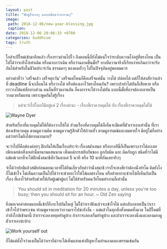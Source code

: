 ```yaml
---
layout: post
title: "ฟังดูก็จะงงๆ และเหมือนว่าจะกวนๆ"
image:
 path: 2018-12-06/new-year-blessing.jpg
 caption:
date: 2018-12-06 20:06:33 +0700
categories: buddhism
tags: truth
---
```

ใกล้จะปีใหม่เข้ามาอีกแล้ว เรื่องราวผ่านไปไว ถึงตอนนี้ก็ยังไม่แน่ใจว่าระดับความโง่อยู่ที่ตรงไหน เป็นไปได้ว่าจะยังโง่เท่าเดิม หรือมากกว่าเดิม หรือว่าฉลาดขึ้นมั๊ย? บางทีความจริงก็เรียบง่ายเกินกว่าจะรับกันได้สำหรับในชีวิตประจำวัน ธรรมดาๆ ของคนทั่วๆ ไปในปัจจุบันอยู่พอสมควร

อย่างคำที่ว่า 'เสร็จแล้ว เสร็จทุกวัน' เสร็จแค่ไหนก็คือเสร็จแค่นั้น วางได้ ปล่อยได้ แต่ก็ให้สงสัยว่าแล้วที่ deadline นี่จะเลื่อนได้ หรือวางได้ หรือต้องเอาไว้ตรงไหนกัน? เพราะถ้าทำไม่ทันก็เสียหาย หรือเราวางได้แค่สักบางส่วน คนอื่นที่ร่วมงานกัน ก็คงอาจจะได้วางไม่ทัน แบบนี้มั๊ยที่อาจต้องกลายเป็นวางมวยกันแทน เพราะพูดกันไม่รู้เรื่อง

> แต่จะว่าไปโลกก็มีอยู่แค่ 2 เรื่องล่ะนะ - เรื่องที่เราควบคุมได้ กับ เรื่องที่เราควบคุมไม่ได้

![Wayne Dyer](https://res.cloudinary.com/sdees-reallife/image/upload/e_shadow:40/v1544105994/waynedyer.jpg)

สำหรับเรื่องที่ควบคุมไม่ได้ก็ต้องวางให้ได้ ส่วนเรื่องที่ควบคุมได้ก็เห็นจะมีแค่ที่ตัวเราเองเท่านั้น ที่เราต้องเข้าควบคุม ตามดูความคิด ตามดูความรู้สึกตัวให้ถ้วนทั่ว ตามดูอารมณ์และลมหายใจ มีอยู่ไม่กี่อย่างแต่ว่าทำไมถึงได้ยากมากมาย?

จะว่าไปก็คือต้องค่อยๆ ฝึกกันให้เป็นเรื่องประจำ เรื่องสม่ำเสมอ หรือบางทีนี่ก็เป็นเพราะเราได้ละเลย เพิกเฉยต่อสิ่งเหล่านี้มานานแสนนาน เห็นแต่การสลับกันของ ถูกกับผิด และ ผิดกับถูก ชนิดที่ว่าไม่มีแม้แต่เวลาที่จะได้ฝึกนั่งสมาธิสักวันละแค่ 5 นาที หรือ 10 นาทีกันเลยจริงๆ

จำได้ว่าปกติแล้วสมัยก่อนตอนเวลาที่ได้ยินเกี่ยวกับคำว่านั่งสมาธิ เราก็จะสงสัยว่าต้องนั่งทำไม คิดยังไงก็ไม่เข้าใจ ไม่เห็นความเป็นไปได้ว่าจะช่วยอะไรให้ได้ผลตรงไหน หรือถ้าหากจะช่วยได้ก็เห็นกับเป็นเรื่อง ที่เอาไว้สำหรับช่วยให้กับผู้เฒ่าผู้แก่ ไม่ใช่สำหรับคนวัยโหมทำงานก็เท่านั้น

> You should sit in meditation for 20 minutes a day,
> unless you're too busy; then you should sit for an hour.
> ~ Old Zen saying

ยิ่งพอเจอคำสอนแบบนี้เข้าก็ยิ่งจะไปกันใหญ่ ไม่ใช่ว่าเราฟังแล้วจะเข้าใจได้ แต่กลับกลายเป็นว่าเราเข้าใจไปว่าพระเซน ท่านพูดจาแบบว่ากวนเราไปซะยังงั้น - แต่แล้วในทุกสิ่งทั้งหมดทั้งมวล ในปีใหม่ที่กำลังใกล้เข้ามานี้ ถ้าเราจะลองหยุดทำดูบ้าง ถ้าเราจะลองเริ่มทำดูบ้าง และถ้าเราจะลองนิ่งและลองมองดูตัวเราเองซะบ้าง

![Work yourself out](https://res.cloudinary.com/sdees-reallife/image/upload/e_shadow:40/v1544108825/awakening.jpg)

ก็ได้แต่ตั้งใจว่าคงเป็นได้ว่าเราก็น่าจะได้เห็นแสงแห่งปัญหาในทำนองคลองธรรมเช่นกัน
